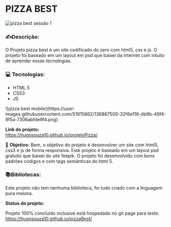 

<h1>PIZZA BEST</h1>


![pizza best sessão 1](https://user-images.githubusercontent.com/51915862/136867163-d593084e-8b60-44e5-8491-dbf175ff05bb.png)


### ✍️**Descrição:**

O Projeto pizza best é um site codificado do zero com html5, css e js. O projeto foi baseado em um layout em psd que baixei da internet com intuito de aprender essas tecnologias. 

### 💻  **Tecnologias:**

-   HTML 5
-   CSS3
-   JS


<div>
![pizza best mobile](https://user-images.githubusercontent.com/51915862/136867500-32f6e118-db9b-49f4-8f5a-7306abfde9f4.png)

</div>

**Link do projeto:**  
   https://hugosouza10.github.io/projetoPizza/

🎯 **Objetivo:**  Bem, o objetivo do projeto é desenvolver um site com html5, css3 e js de forma responsiva. Este projeto é baseado em um layout psd gratuito que baixei do site feepik. O projeto foi desenvolvido com bons padrões códigos e com tags semânticas do html 5.

### 📚**Bibliotecas:**

Este projeto não tem nenhuma biblioteca, foi tudo criado com a linguagem pura mesma.

**Status do projeto:**

Projeto 100% concluído inclusive está hospedado no git page para teste. https://hugosouza10.github.io/pizzaBest/
